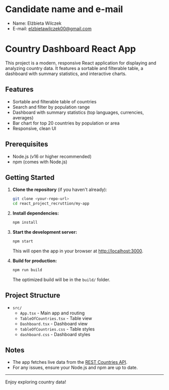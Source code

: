 # Candidate name and e-mail

- Name: Elżbieta Wilczek
- E-mail: elzbietawilczek00@gmail.com

# Country Dashboard React App

This project is a modern, responsive React application for displaying and analyzing country data. It features a sortable and filterable table, a dashboard with summary statistics, and interactive charts.

## Features

- Sortable and filterable table of countries
- Search and filter by population range
- Dashboard with summary statistics (top languages, currencies, averages)
- Bar chart for top 20 countries by population or area
- Responsive, clean UI

## Prerequisites

- Node.js (v16 or higher recommended)
- npm (comes with Node.js)

## Getting Started

1. **Clone the repository** (if you haven't already):

   ```sh
   git clone <your-repo-url>
   cd react_project_recruttion/my-app
   ```

2. **Install dependencies:**

   ```sh
   npm install
   ```

3. **Start the development server:**

   ```sh
   npm start
   ```

   This will open the app in your browser at [http://localhost:3000](http://localhost:3000).

4. **Build for production:**
   ```sh
   npm run build
   ```
   The optimized build will be in the `build/` folder.

## Project Structure

- `src/`
  - `App.tsx` - Main app and routing
  - `TableOfCountries.tsx` - Table view
  - `Dashboard.tsx` - Dashboard view
  - `tableOfCountries.css` - Table styles
  - `dashboard.css` - Dashboard styles

## Notes

- The app fetches live data from the [REST Countries API](https://restcountries.com/).
- For any issues, ensure your Node.js and npm are up to date.

---

Enjoy exploring country data!
